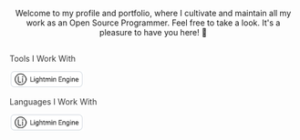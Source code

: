 <p align="center">
Welcome to my profile and portfolio, where I cultivate and maintain all my work as an Open Source Programmer. Feel free to take a look. It's a pleasure to have you here! 🙂
</p>

## 
<p style="color: #383838;">Tools I Work With</p>
<img src="images/lightmin.png" />

<br>

<p style="color: #383838;">Languages ​​I Work With</p>
<img src="images/lightmin.png" />